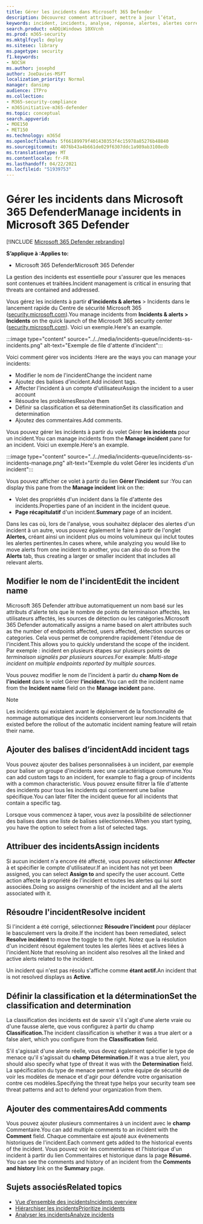 ```yaml
---
title: Gérer les incidents dans Microsoft 365 Defender
description: Découvrez comment attribuer, mettre à jour l’état,
keywords: incident, incidents, analyse, réponse, alertes, alertes corrélées, affecter, mettre à jour, état, gérer, classification, microsoft, 365, m365
search.product: eADQiWindows 10XVcnh
ms.prod: m365-security
ms.mktglfcycl: deploy
ms.sitesec: library
ms.pagetype: security
f1.keywords:
- NOCSH
ms.author: josephd
author: JoeDavies-MSFT
localization_priority: Normal
manager: dansimp
audience: ITPro
ms.collection:
- M365-security-compliance
- m365initiative-m365-defender
ms.topic: conceptual
search.appverid:
- MOE150
- MET150
ms.technology: m365d
ms.openlocfilehash: 5f66189979f401430353f4c15978a85276b48840
ms.sourcegitcommit: 4076b43a4b661de029f6307ddc1a989ab3108edb
ms.translationtype: MT
ms.contentlocale: fr-FR
ms.lasthandoff: 04/22/2021
ms.locfileid: "51939753"
---
```

# <a name="manage-incidents-in-microsoft-365-defender"></a><span data-ttu-id="16fe8-104">Gérer les incidents dans Microsoft 365 Defender</span><span class="sxs-lookup"><span data-stu-id="16fe8-104">Manage incidents in Microsoft 365 Defender</span></span>

[!INCLUDE [Microsoft 365 Defender rebranding](../includes/microsoft-defender.md)]


<span data-ttu-id="16fe8-105">**S’applique à :**</span><span class="sxs-lookup"><span data-stu-id="16fe8-105">**Applies to:**</span></span>
- <span data-ttu-id="16fe8-106">Microsoft 365 Defender</span><span class="sxs-lookup"><span data-stu-id="16fe8-106">Microsoft 365 Defender</span></span>

<span data-ttu-id="16fe8-107">La gestion des incidents est essentielle pour s'assurer que les menaces sont contenues et traitées.</span><span class="sxs-lookup"><span data-stu-id="16fe8-107">Incident management is critical in ensuring that threats are contained and addressed.</span></span>

<span data-ttu-id="16fe8-108">Vous gérez les incidents à partir **d'incidents & alertes** > Incidents dans le lancement rapide du Centre de sécurité Microsoft 365 ([security.microsoft.com](https://security.microsoft.com)).</span><span class="sxs-lookup"><span data-stu-id="16fe8-108">You manage incidents from **Incidents & alerts > Incidents** on the quick launch of the Microsoft 365 security center ([security.microsoft.com](https://security.microsoft.com)).</span></span> <span data-ttu-id="16fe8-109">Voici un exemple.</span><span class="sxs-lookup"><span data-stu-id="16fe8-109">Here's an example.</span></span>

:::image type="content" source="../../media/incidents-queue/incidents-ss-incidents.png" alt-text="Exemple de file d'attente d'incident":::

<span data-ttu-id="16fe8-111">Voici comment gérer vos incidents :</span><span class="sxs-lookup"><span data-stu-id="16fe8-111">Here are the ways you can manage your incidents:</span></span>

- <span data-ttu-id="16fe8-112">Modifier le nom de l'incident</span><span class="sxs-lookup"><span data-stu-id="16fe8-112">Change the incident name</span></span>
- <span data-ttu-id="16fe8-113">Ajoutez des balises d'incident.</span><span class="sxs-lookup"><span data-stu-id="16fe8-113">Add incident tags.</span></span>
- <span data-ttu-id="16fe8-114">Affecter l'incident à un compte d'utilisateur</span><span class="sxs-lookup"><span data-stu-id="16fe8-114">Assign the incident to a user account</span></span>
- <span data-ttu-id="16fe8-115">Résoudre les problèmes</span><span class="sxs-lookup"><span data-stu-id="16fe8-115">Resolve them</span></span> 
- <span data-ttu-id="16fe8-116">Définir sa classification et sa détermination</span><span class="sxs-lookup"><span data-stu-id="16fe8-116">Set its classification and determination</span></span>
- <span data-ttu-id="16fe8-117">Ajoutez des commentaires.</span><span class="sxs-lookup"><span data-stu-id="16fe8-117">Add comments.</span></span>

<span data-ttu-id="16fe8-118">Vous pouvez gérer les incidents à partir du volet Gérer **les incidents** pour un incident.</span><span class="sxs-lookup"><span data-stu-id="16fe8-118">You can manage incidents from the **Manage incident** pane for an incident.</span></span> <span data-ttu-id="16fe8-119">Voici un exemple.</span><span class="sxs-lookup"><span data-stu-id="16fe8-119">Here's an example.</span></span>

:::image type="content" source="../../media/incidents-queue/incidents-ss-incidents-manage.png" alt-text="Exemple du volet Gérer les incidents d'un incident":::

<span data-ttu-id="16fe8-121">Vous pouvez afficher ce volet à partir du lien **Gérer l'incident** sur :</span><span class="sxs-lookup"><span data-stu-id="16fe8-121">You can display this pane from the **Manage incident** link on the:</span></span>

- <span data-ttu-id="16fe8-122">Volet des propriétés d'un incident dans la file d'attente des incidents.</span><span class="sxs-lookup"><span data-stu-id="16fe8-122">Properties pane of an incident in the incident queue.</span></span>
- <span data-ttu-id="16fe8-123">**Page récapitulatif** d'un incident.</span><span class="sxs-lookup"><span data-stu-id="16fe8-123">**Summary** page of an incident.</span></span>

<span data-ttu-id="16fe8-124">Dans les cas où, lors de l'analyse, vous souhaitez déplacer des alertes d'un incident à un autre, vous pouvez également le faire à partir de l'onglet **Alertes,** créant ainsi un incident plus ou moins volumineux qui inclut toutes les alertes pertinentes.</span><span class="sxs-lookup"><span data-stu-id="16fe8-124">In cases where, while analyzing you would like to move alerts from one incident to another, you can also do so from the **Alerts** tab, thus creating a larger or smaller incident that includes all relevant alerts.</span></span>

## <a name="edit-the-incident-name"></a><span data-ttu-id="16fe8-125">Modifier le nom de l'incident</span><span class="sxs-lookup"><span data-stu-id="16fe8-125">Edit the incident name</span></span>

<span data-ttu-id="16fe8-126">Microsoft 365 Defender attribue automatiquement un nom basé sur les attributs d'alerte tels que le nombre de points de terminaison affectés, les utilisateurs affectés, les sources de détection ou les catégories.</span><span class="sxs-lookup"><span data-stu-id="16fe8-126">Microsoft 365 Defender automatically assigns a name based on alert attributes such as the number of endpoints affected, users affected, detection sources or categories.</span></span> <span data-ttu-id="16fe8-127">Cela vous permet de comprendre rapidement l'étendue de l'incident.</span><span class="sxs-lookup"><span data-stu-id="16fe8-127">This allows you to quickly understand the scope of the incident.</span></span> <span data-ttu-id="16fe8-128">Par exemple : incident en plusieurs étapes sur plusieurs points de *terminaison signalés par plusieurs sources.*</span><span class="sxs-lookup"><span data-stu-id="16fe8-128">For example: *Multi-stage incident on multiple endpoints reported by multiple sources.*</span></span>

<span data-ttu-id="16fe8-129">Vous pouvez modifier le nom de l'incident à partir du **champ Nom de l'incident** dans le volet Gérer **l'incident.**</span><span class="sxs-lookup"><span data-stu-id="16fe8-129">You can edit the incident name from the **Incident name** field on the **Manage incident** pane.</span></span>

> [!NOTE]
> <span data-ttu-id="16fe8-130">Les incidents qui existaient avant le déploiement de la fonctionnalité de nommage automatique des incidents conserveront leur nom.</span><span class="sxs-lookup"><span data-stu-id="16fe8-130">Incidents that existed before the rollout of the automatic incident naming feature will retain their name.</span></span>

## <a name="add-incident-tags"></a><span data-ttu-id="16fe8-131">Ajouter des balises d’incident</span><span class="sxs-lookup"><span data-stu-id="16fe8-131">Add incident tags</span></span>

<span data-ttu-id="16fe8-132">Vous pouvez ajouter des balises personnalisées à un incident, par exemple pour baliser un groupe d'incidents avec une caractéristique commune.</span><span class="sxs-lookup"><span data-stu-id="16fe8-132">You can add custom tags to an incident, for example to flag a group of incidents with a common characteristic.</span></span> <span data-ttu-id="16fe8-133">Vous pouvez ensuite filtrer la file d'attente des incidents pour tous les incidents qui contiennent une balise spécifique.</span><span class="sxs-lookup"><span data-stu-id="16fe8-133">You can later filter the incident queue for all incidents that contain a specific tag.</span></span>

<span data-ttu-id="16fe8-134">Lorsque vous commencez à taper, vous avez la possibilité de sélectionner des balises dans une liste de balises sélectionnées.</span><span class="sxs-lookup"><span data-stu-id="16fe8-134">When you start typing, you have the option to select from a list of selected tags.</span></span>

## <a name="assign-incidents"></a><span data-ttu-id="16fe8-135">Attribuer des incidents</span><span class="sxs-lookup"><span data-stu-id="16fe8-135">Assign incidents</span></span>

<span data-ttu-id="16fe8-136">Si aucun incident n'a encore été affecté, vous pouvez sélectionner **Affecter** à et spécifier le compte d'utilisateur.</span><span class="sxs-lookup"><span data-stu-id="16fe8-136">If an incident has not yet been assigned, you can select **Assign to** and specify the user account.</span></span> <span data-ttu-id="16fe8-137">Cette action affecte la propriété de l'incident et toutes les alertes qui lui sont associées.</span><span class="sxs-lookup"><span data-stu-id="16fe8-137">Doing so assigns ownership of the incident and all the alerts associated with it.</span></span>

## <a name="resolve-incident"></a><span data-ttu-id="16fe8-138">Résoudre l'incident</span><span class="sxs-lookup"><span data-stu-id="16fe8-138">Resolve incident</span></span>

<span data-ttu-id="16fe8-139">Si l'incident a été corrigé, sélectionnez **Résoudre l'incident** pour déplacer le basculement vers la droite.</span><span class="sxs-lookup"><span data-stu-id="16fe8-139">If the incident has been remediated, select **Resolve incident** to move the toggle to the right.</span></span> <span data-ttu-id="16fe8-140">Notez que la résolution d'un incident résout également toutes les alertes liées et actives liées à l'incident.</span><span class="sxs-lookup"><span data-stu-id="16fe8-140">Note that resolving an incident also resolves all the linked and active alerts related to the incident.</span></span>

<span data-ttu-id="16fe8-141">Un incident qui n'est pas résolu s'affiche comme **étant actif.**</span><span class="sxs-lookup"><span data-stu-id="16fe8-141">An incident that is not resolved displays as **Active**.</span></span>

## <a name="set-the-classification-and-determination"></a><span data-ttu-id="16fe8-142">Définir la classification et la détermination</span><span class="sxs-lookup"><span data-stu-id="16fe8-142">Set the classification and determination</span></span>

<span data-ttu-id="16fe8-143">La classification des incidents est de savoir s'il s'agit d'une alerte vraie ou d'une fausse alerte, que vous configurez à partir du champ **Classification.**</span><span class="sxs-lookup"><span data-stu-id="16fe8-143">The incident classification is whether it was a true alert or a false alert, which you configure from the **Classification** field.</span></span> 

<span data-ttu-id="16fe8-144">S'il s'agissait d'une alerte réelle, vous devez également spécifier le type de menace qu'il s'agissait du **champ Détermination.**</span><span class="sxs-lookup"><span data-stu-id="16fe8-144">If it was a true alert, you should also specify what type of threat it was with the **Determination** field.</span></span> <span data-ttu-id="16fe8-145">La spécification du type de menace permet à votre équipe de sécurité de voir les modèles de menace et d'agir pour défendre votre organisation contre ces modèles.</span><span class="sxs-lookup"><span data-stu-id="16fe8-145">Specifying the threat type helps your security team see threat patterns and act to defend your organization from them.</span></span> 

## <a name="add-comments"></a><span data-ttu-id="16fe8-146">Ajouter des commentaires</span><span class="sxs-lookup"><span data-stu-id="16fe8-146">Add comments</span></span>

<span data-ttu-id="16fe8-147">Vous pouvez ajouter plusieurs commentaires à un incident avec le **champ** Commentaire.</span><span class="sxs-lookup"><span data-stu-id="16fe8-147">You can add multiple comments to an incident with the **Comment** field.</span></span> <span data-ttu-id="16fe8-148">Chaque commentaire est ajouté aux événements historiques de l'incident.</span><span class="sxs-lookup"><span data-stu-id="16fe8-148">Each comment gets added to the historical events of the incident.</span></span> <span data-ttu-id="16fe8-149">Vous pouvez voir les commentaires et l'historique d'un incident à partir du lien Commentaires et historique dans la page **Résumé.** </span><span class="sxs-lookup"><span data-stu-id="16fe8-149">You can see the comments and history of an incident from the **Comments and history** link on the **Summary** page.</span></span>

## <a name="related-topics"></a><span data-ttu-id="16fe8-150">Sujets associés</span><span class="sxs-lookup"><span data-stu-id="16fe8-150">Related topics</span></span>

- [<span data-ttu-id="16fe8-151">Vue d’ensemble des incidents</span><span class="sxs-lookup"><span data-stu-id="16fe8-151">Incidents overview</span></span>](incidents-overview.md)
- [<span data-ttu-id="16fe8-152">Hiérarchiser les incidents</span><span class="sxs-lookup"><span data-stu-id="16fe8-152">Prioritize incidents</span></span>](incident-queue.md)
- [<span data-ttu-id="16fe8-153">Analyser les incidents</span><span class="sxs-lookup"><span data-stu-id="16fe8-153">Analyze incidents</span></span>](investigate-incidents.md)
